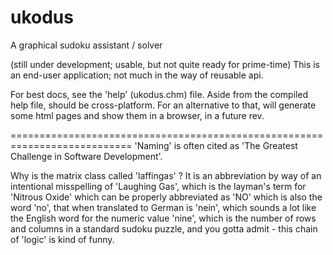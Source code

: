 ukodus
======

A graphical sudoku assistant / solver

(still under development; usable, but not quite ready for prime-time)
This is an end-user application; not much in the way of reusable api.

For best docs, see the 'help' (ukodus.chm) file.
Aside from the compiled help file, should be cross-platform.  For an
alternative to that, will generate some html pages and show them in a browser,
in a future rev.

===========================================================================
'Naming' is often cited as 'The Greatest Challenge in Software Development'.

Why is the matrix class called 'laffingas' ?
    It is an abbreviation by way of an intentional misspelling of 'Laughing Gas',
    which is the layman's term for 'Nitrous Oxide' which can be properly abbreviated
    as 'NO' which is also the word 'no', that when translated to German is
    'nein', which sounds a lot like the English word for the numeric value 'nine',
    which is the number of rows and columns in a standard sudoku puzzle, and you
    gotta admit - this chain of 'logic' is kind of funny.



